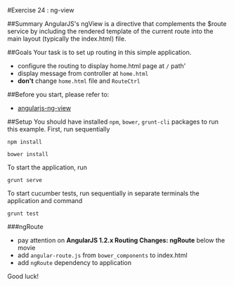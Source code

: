 #Exercise 24 : ng-view

##Summary
AngularJS's ngView is a directive that complements the $route service by including the rendered template of the current route into the main layout (typically the index.html) file. 

##Goals
Your task is to set up routing in this simple application. 
* configure the routing to display home.html page at `/` path'
* display message from controller at `home.html`
* **don't** change `home.html` file and `RouteCtrl`

##Before you start, please refer to:
* [angularjs-ng-view](https://egghead.io/lessons/angularjs-ng-view)

##Setup
You should have installed `npm`, `bower`, `grunt-cli`  packages to run this example. First, run sequentially

```
npm install
```

```
bower install
```

To start the application, run

```
grunt serve
```

To start cucumber tests, run sequentially in separate terminals the application and command

```
grunt test
```

###ngRoute
* pay attention on **AngularJS 1.2.x Routing Changes: ngRoute** below the movie
* add `angular-route.js` from `bower_components` to index.html 
* add `ngRoute` dependency to application

Good luck!
